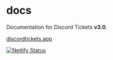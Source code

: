 # docs

Documentation for Discord Tickets **v3.0**.

[discordtickets.app](https://discordtickets.app)

[![Netlify Status](https://api.netlify.com/api/v1/badges/f1919fde-0ef7-4b52-884f-870e354f74e4/deploy-status)](https://app.netlify.com/sites/discordtickets/deploys)
